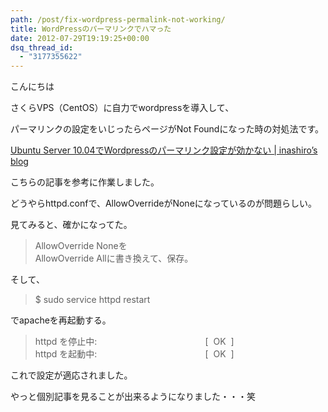 ```yaml
---
path: /post/fix-wordpress-permalink-not-working/
title: WordPressのパーマリンクでハマった
date: 2012-07-29T19:19:25+00:00
dsq_thread_id:
  - "3177355622"
---
```

こんにちは

さくらVPS（CentOS）に自力でwordpressを導入して、

パーマリンクの設定をいじったらページがNot Foundになった時の対処法です。

<!--more-->

[Ubuntu Server 10.04でWordpressのパーマリンク設定が効かない \| inashiro&#8217;s blog](http://www.inashiro.com/2011/02/09/ubuntu-server-10-04%E3%81%A7wordpress%E3%81%AE%E3%83%91%E3%83%BC%E3%83%9E%E3%83%AA%E3%83%B3%E3%82%AF%E8%A8%AD%E5%AE%9A%E3%81%8C%E5%8A%B9%E3%81%8B%E3%81%AA%E3%81%84/)

こちらの記事を参考に作業しました。

どうやらhttpd.confで、AllowOverrideがNoneになっているのが問題らしい。

見てみると、確かになってた。

<blockquote class="molokai">
  <p>
    <span class="red">AllowOverride None</span>を<br /> <span class="red">AllowOverride All</span>に書き換えて、保存。
  </p>
</blockquote>

そして、

<blockquote class="molokai">
  <p>
    $ sudo service httpd restart
  </p>
</blockquote>

でapacheを再起動する。

<blockquote class="molokai">
  <p>
    httpd を停止中:                                            [  <span class="green">OK</span>  ]<br /> httpd を起動中:                                            [  <span class="green">OK</span>  ]
  </p>
</blockquote>

これで設定が適応されました。

やっと個別記事を見ることが出来るようになりました・・・笑

&nbsp;

<div style="font-size:0px;height:0px;line-height:0px;margin:0;padding:0;clear:both">
</div>